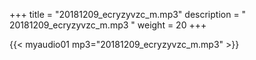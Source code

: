 +++
title = "20181209_ecryzyvzc_m.mp3"
description = " 20181209_ecryzyvzc_m.mp3 "
weight = 20
+++

{{< myaudio01 mp3="20181209_ecryzyvzc_m.mp3" >}}

